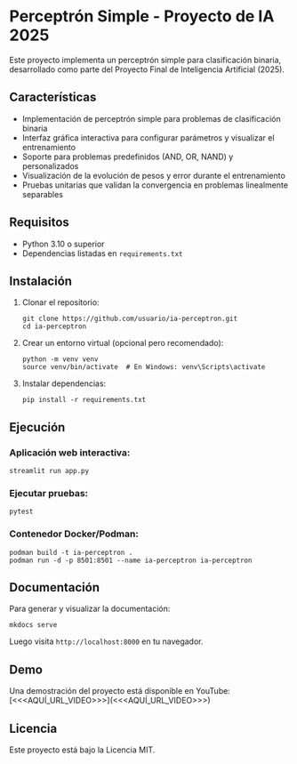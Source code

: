 # Perceptrón Simple - Proyecto de IA 2025

Este proyecto implementa un perceptrón simple para clasificación binaria, desarrollado como parte del Proyecto Final de Inteligencia Artificial (2025).

## Características

- Implementación de perceptrón simple para problemas de clasificación binaria
- Interfaz gráfica interactiva para configurar parámetros y visualizar el entrenamiento
- Soporte para problemas predefinidos (AND, OR, NAND) y personalizados
- Visualización de la evolución de pesos y error durante el entrenamiento
- Pruebas unitarias que validan la convergencia en problemas linealmente separables

## Requisitos

- Python 3.10 o superior
- Dependencias listadas en `requirements.txt`

## Instalación

1. Clonar el repositorio:
   ```
   git clone https://github.com/usuario/ia-perceptron.git
   cd ia-perceptron
   ```

2. Crear un entorno virtual (opcional pero recomendado):
   ```
   python -m venv venv
   source venv/bin/activate  # En Windows: venv\Scripts\activate
   ```

3. Instalar dependencias:
   ```
   pip install -r requirements.txt
   ```

## Ejecución

### Aplicación web interactiva:

```
streamlit run app.py
```

### Ejecutar pruebas:

```
pytest
```

### Contenedor Docker/Podman:

```
podman build -t ia-perceptron .
podman run -d -p 8501:8501 --name ia-perceptron ia-perceptron
```

## Documentación

Para generar y visualizar la documentación:

```
mkdocs serve
```

Luego visita `http://localhost:8000` en tu navegador.

## Demo

Una demostración del proyecto está disponible en YouTube: [<<<AQUÍ_URL_VIDEO>>>](<<<AQUÍ_URL_VIDEO>>>)

## Licencia

Este proyecto está bajo la Licencia MIT. 
